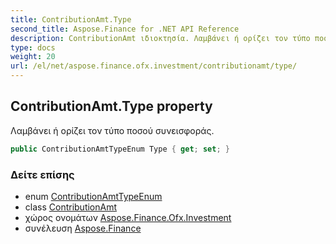 ```yaml
---
title: ContributionAmt.Type
second_title: Aspose.Finance for .NET API Reference
description: ContributionAmt ιδιοκτησία. Λαμβάνει ή ορίζει τον τύπο ποσού συνεισφοράς.
type: docs
weight: 20
url: /el/net/aspose.finance.ofx.investment/contributionamt/type/
---
```

## ContributionAmt.Type property

Λαμβάνει ή ορίζει τον τύπο ποσού συνεισφοράς.

```csharp
public ContributionAmtTypeEnum Type { get; set; }
```

### Δείτε επίσης

* enum [ContributionAmtTypeEnum](../../contributionamttypeenum/)
* class [ContributionAmt](../)
* χώρος ονομάτων [Aspose.Finance.Ofx.Investment](../../contributionamt/)
* συνέλευση [Aspose.Finance](../../../)


